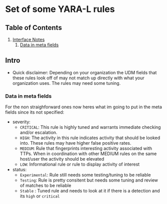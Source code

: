 # Set of some YARA-L rules

## Table of Contents

1. [Interface Notes](#intro)
    1. [Data in meta fields](#Data-in-meta-fields)

## Intro

* Quick disclaimer: Depending on your organization the UDM fields that these rules look off of may not match up directly with what your organization uses.
The rules may need some tuning. 

### Data in meta fields
For the non straighforward ones now heres what im going to put in the meta fields since its not specified:
* severity: 
  * `CRITICAL`: This rule is highly tuned and warrants immediate checking and/or escalation.
  * `HIGH`: The activity in this rule indicates activity that should be looked into. These rules may have higher false positive rates.
  * `MEDIUM`: Rule that fingerprints interesting activity associated with TTPs. When in coordination with other MEDIUM rules on the same host/user the activity should be elevated
  * `LOW`: Informational rule or rule to display activity of interest
* status:
  * `Experimental`: Rule still needs some testing/tuning to be reliable
  * `Testing`: Rule is pretty consitent but needs some tuning and review of matches to be reliable
  * `Stable` : Tuned rule and needs to look at it if there is a detection and its `high` or `critical`




